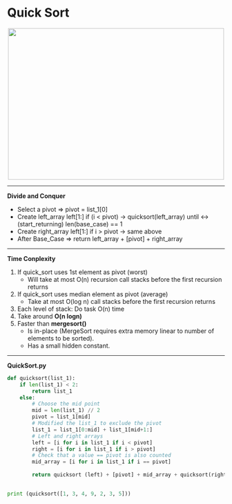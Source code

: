 # Quick Sort

<p align="center">
  <img width="500" height="350" src="http://2.bp.blogspot.com/-6YYLhmuFUoU/Ua6ZU7rsZFI/AAAAAAAAA0s/e8V4fl9UbP4/s1600/quick_sort.jpg">
</p>

---
**Divide and Conquer**
* Select a pivot => pivot = list_1[0]
* Create left_array left[1:] if (i < pivot) -> quicksort(left_array) until <-> (start_returning) len(base_case) == 1   
* Create right_array left[1:] if i > pivot -> same above
* After Base_Case => return left_array + [pivot] + right_array
---
**Time Conplexity**
1. If quick_sort uses 1st element as pivot (worst)
	* Will take at most O(n) recursion call stacks before the first recursion returns
2. If quick_sort uses median element as pivot (average)
    * Take at most O(log n) call stacks before the first recursion returns 
3. Each level of stack: Do task O(n) time
4. Take around **O(n logn)** 
5. Faster than **mergesort()** 
    * Is in-place (MergeSort requires extra memory linear to number of elements to be sorted).
    * Has a small hidden constant.
---
**QuickSort.py**
```python
def quicksort(list_1):
    if len(list_1) < 2:
        return list_1  
    else:
        # Choose the mid point
        mid = len(list_1) // 2
        pivot = list_1[mid]
        # Modified the list_1 to exclude the pivot
        list_1 = list_1[0:mid] + list_1[mid+1:]
        # Left and right arrays 
        left = [i for i in list_1 if i < pivot]
        right = [i for i in list_1 if i > pivot]
        # Check that a value == pivot is also counted
        mid_array = [i for i in list_1 if i == pivot]
		
        return quicksort (left) + [pivot] + mid_array + quicksort(right)
		

print (quicksort([1, 3, 4, 9, 2, 3, 5]))
```
